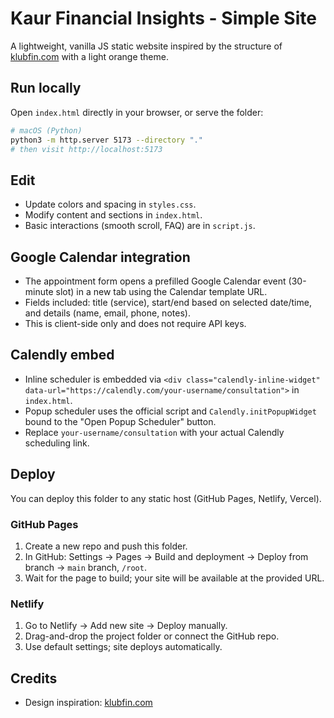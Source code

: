 # Kaur Financial Insights - Simple Site

A lightweight, vanilla JS static website inspired by the structure of [klubfin.com](https://klubfin.com/) with a light orange theme.

## Run locally

Open `index.html` directly in your browser, or serve the folder:

```bash
# macOS (Python)
python3 -m http.server 5173 --directory "."
# then visit http://localhost:5173
```

## Edit
- Update colors and spacing in `styles.css`.
- Modify content and sections in `index.html`.
- Basic interactions (smooth scroll, FAQ) are in `script.js`.

## Google Calendar integration
- The appointment form opens a prefilled Google Calendar event (30-minute slot) in a new tab using the Calendar template URL.
- Fields included: title (service), start/end based on selected date/time, and details (name, email, phone, notes).
- This is client-side only and does not require API keys.

## Calendly embed
- Inline scheduler is embedded via `<div class="calendly-inline-widget" data-url="https://calendly.com/your-username/consultation">` in `index.html`.
- Popup scheduler uses the official script and `Calendly.initPopupWidget` bound to the "Open Popup Scheduler" button.
- Replace `your-username/consultation` with your actual Calendly scheduling link.

## Deploy
You can deploy this folder to any static host (GitHub Pages, Netlify, Vercel).

### GitHub Pages
1. Create a new repo and push this folder.
2. In GitHub: Settings → Pages → Build and deployment → Deploy from branch → `main` branch, `/root`.
3. Wait for the page to build; your site will be available at the provided URL.

### Netlify
1. Go to Netlify → Add new site → Deploy manually.
2. Drag-and-drop the project folder or connect the GitHub repo.
3. Use default settings; site deploys automatically.

## Credits
- Design inspiration: [klubfin.com](https://klubfin.com/)
